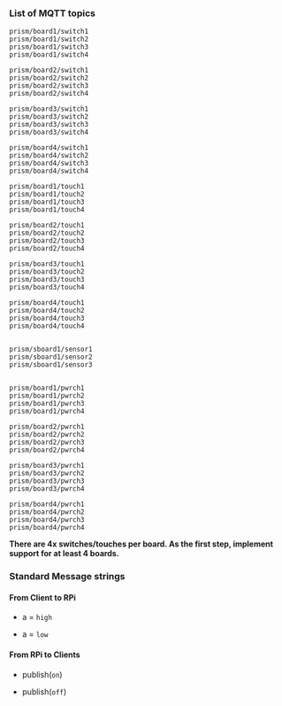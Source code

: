 
### List of MQTT topics
```
prism/board1/switch1
prism/board1/switch2
prism/board1/switch3
prism/board1/switch4

prism/board2/switch1
prism/board2/switch2
prism/board2/switch3
prism/board2/switch4

prism/board3/switch1
prism/board3/switch2
prism/board3/switch3
prism/board3/switch4

prism/board4/switch1
prism/board4/switch2
prism/board4/switch3
prism/board4/switch4

prism/board1/touch1
prism/board1/touch2
prism/board1/touch3
prism/board1/touch4

prism/board2/touch1
prism/board2/touch2
prism/board2/touch3
prism/board2/touch4

prism/board3/touch1
prism/board3/touch2
prism/board3/touch3
prism/board3/touch4

prism/board4/touch1
prism/board4/touch2
prism/board4/touch3
prism/board4/touch4


prism/sboard1/sensor1
prism/sboard1/sensor2
prism/sboard1/sensor3


prism/board1/pwrch1
prism/board1/pwrch2
prism/board1/pwrch3
prism/board1/pwrch4

prism/board2/pwrch1
prism/board2/pwrch2
prism/board2/pwrch3
prism/board2/pwrch4

prism/board3/pwrch1
prism/board3/pwrch2
prism/board3/pwrch3
prism/board3/pwrch4

prism/board4/pwrch1
prism/board4/pwrch2
prism/board4/pwrch3
prism/board4/pwrch4

```

**There are 4x switches/touches per board. As the first step, implement support for at least 4 boards.**




### Standard Message strings

#### From Client to RPi

- a = `high`

- a = `low`

#### From RPi to Clients

- publish(`on`)

- publish(`off`)

